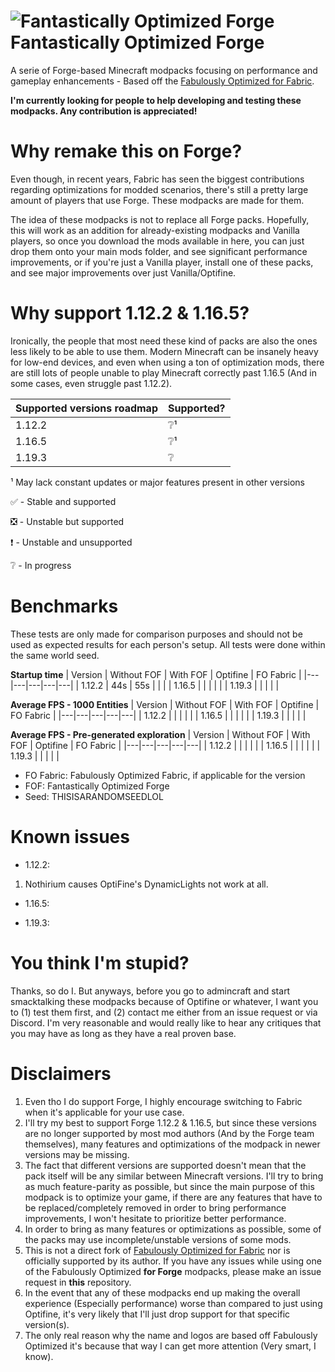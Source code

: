 # ![Fantastically Optimized Forge](https://user-images.githubusercontent.com/46550675/219758500-78c177fa-745b-4337-b30a-159072b50c95.png) Fantastically Optimized Forge
A serie of Forge-based Minecraft modpacks focusing on performance and gameplay enhancements - Based off the [Fabulously Optimized for Fabric](https://github.com/Fabulously-Optimized/fabulously-optimized).

**I'm currently looking for people to help developing and testing these modpacks. Any contribution is appreciated!**

# Why remake this on Forge?
Even though, in recent years, Fabric has seen the biggest contributions regarding optimizations for modded scenarios, there's still a pretty large amount of players that use Forge. These modpacks are made for them.

The idea of these modpacks is not to replace all Forge packs. Hopefully, this will work as an addition for already-existing modpacks and Vanilla players, so once you download the mods available in here, you can just drop them onto your main mods folder, and see significant performance improvements, or if you're just a Vanilla player, install one of these packs, and see major improvements over just Vanilla/Optifine.

# Why support 1.12.2 & 1.16.5?
Ironically, the people that most need these kind of packs are also the ones less likely to be able to use them. Modern Minecraft can be insanely heavy for low-end devices, and even when using a ton of optimization mods, there are still lots of people unable to play Minecraft correctly past 1.16.5 (And in some cases, even struggle past 1.12.2).

| Supported versions roadmap | Supported? |
|---|---|
| 1.12.2 | ❔¹ |
| 1.16.5 | ❔¹ |
| 1.19.3 | ❔ |

¹ May lack constant updates or major features present in other versions

✅ - Stable and supported

❎ - Unstable but supported

❗ - Unstable and unsupported

❔ - In progress

# Benchmarks
These tests are only made for comparison purposes and should not be used as expected results for each person's setup. All tests were done within the same world seed.

**Startup time**
| Version | Without FOF | With FOF | Optifine | FO Fabric |
|---|---|---|---|---|
| 1.12.2 | 44s | 55s | | |
| 1.16.5 | | | | |
| 1.19.3 | | | | |

**Average FPS - 1000 Entities**
| Version | Without FOF | With FOF | Optifine | FO Fabric |
|---|---|---|---|---|
| 1.12.2 | | | | |
| 1.16.5 | | | | |
| 1.19.3 | | | | |

**Average FPS - Pre-generated exploration**
| Version | Without FOF | With FOF | Optifine | FO Fabric |
|---|---|---|---|---|
| 1.12.2 | | | | |
| 1.16.5 | | | | |
| 1.19.3 | | | | |

* FO Fabric: Fabulously Optimized Fabric, if applicable for the version
* FOF: Fantastically Optimized Forge
* Seed: THISISARANDOMSEEDLOL

# Known issues
- 1.12.2:
1. Nothirium causes OptiFine's DynamicLights not work at all.
- 1.16.5:

- 1.19.3:

# You think I'm stupid?
Thanks, so do I. But anyways, before you go to admincraft and start smacktalking these modpacks because of Optifine or whatever, I want you to (1) test them first, and (2) contact me either from an issue request or via Discord. I'm very reasonable and would really like to hear any critiques that you may have as long as they have a real proven base.

# Disclaimers
1. Even tho I do support Forge, I highly encourage switching to Fabric when it's applicable for your use case.
2. I'll try my best to support Forge 1.12.2 & 1.16.5, but since these versions are no longer supported by most mod authors (And by the Forge team themselves), many features and optimizations of the modpack in newer versions may be missing.
3. The fact that different versions are supported doesn't mean that the pack itself will be any similar between Minecraft versions. I'll try to bring as much feature-parity as possible, but since the main purpose of this modpack is to optimize your game, if there are any features that have to be replaced/completely removed in order to bring performance improvements, I won't hesitate to prioritize better performance.
4. In order to bring as many features or optimizations as possible, some of the packs may use incomplete/unstable versions of some mods.
5. This is not a direct fork of [Fabulously Optimized for Fabric](https://github.com/Fabulously-Optimized/fabulously-optimized) nor is officially supported by its author. If you have any issues while using one of the Fabulously Optimized **for Forge** modpacks, please make an issue request in **this** repository.
6. In the event that any of these modpacks end up making the overall experience (Especially performance) worse than compared to just using Optifine, it's very likely that I'll just drop support for that specific version(s).
7. The only real reason why the name and logos are based off Fabulously Optimized it's because that way I can get more attention (Very smart, I know).
